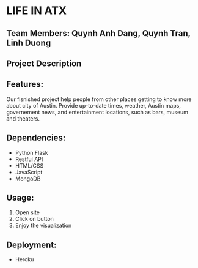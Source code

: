 # LIFE IN ATX 

## Team Members: Quynh Anh Dang, Quynh Tran, Linh Duong
## Project Description


## Features:
Our fisnished project help people from other places getting to know more about city of Austin. 
Provide up-to-date times, weather, Austin maps, governement news, and entertainment locations, such as bars, museum and theaters. 

## Dependencies:

* Python Flask
* Restful API 
* HTML/CSS
* JavaScript 
* MongoDB 

## Usage:

1. Open site 
2. Click on button 
3. Enjoy the visualization

## Deployment:

* Heroku

